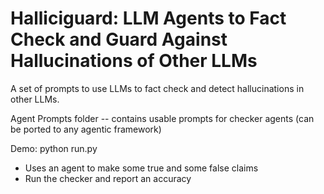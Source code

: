 # Halliciguard: LLM Agents to Fact Check and Guard Against Hallucinations of Other LLMs

A set of prompts to use LLMs to fact check and detect hallucinations in other LLMs.

Agent Prompts folder -- contains usable prompts for checker agents (can be ported to any agentic framework)

Demo: python run.py 
  * Uses an agent to make some true and some false claims
  * Run the checker and report an accuracy
